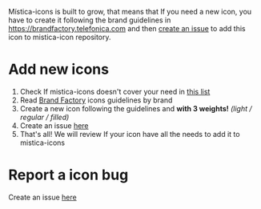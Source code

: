 Mística-icons is built to grow, that means that If you need a new icon, you have to create it following the brand guidelines in https://brandfactory.telefonica.com and then [create an issue](https://github.com/Telefonica/mistica-design/issues/new?assignees=&labels=fundamentals%3A+icons%2C+request+%E2%9C%A8&template=icon_request.md&title=) to add this icon to mistica-icon repository.

# Add new icons
1. Check If mistica-icons doesn't cover your need in [this list](https://github.com/Telefonica/mistica-icons/blob/production/README.md)
2. Read [Brand Factory](https://brandfactory.telefonica.com/hub/134) icons guidelines by brand
3. Create a new icon following the guidelines and **with 3 weights!** _(light / regular / filled)_
4. Create an issue [here](https://github.com/Telefonica/mistica-design/issues/new?assignees=&labels=fundamentals%3A+icons%2C+request+%E2%9C%A8&template=icon_request.md&title=)
5. That's all! We will review If your icon have all the needs to add it to mistica-icons

# Report a icon bug
Create an issue [here](https://github.com/Telefonica/mistica-icons/issues/new?assignees=yceballost&labels=Bug+%F0%9F%90%9E&template=bug_report.md&title=)
